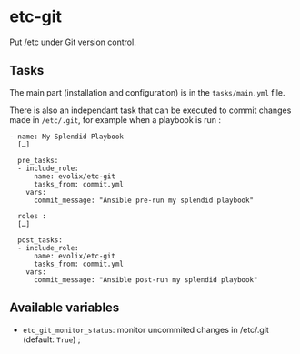 # etc-git

Put /etc under Git version control.

## Tasks

The main part (installation and configuration) is in the `tasks/main.yml` file.

There is also an independant task that can be executed to commit changes made in `/etc/.git`, for example when a playbook is run :

```
- name: My Splendid Playbook
  […]

  pre_tasks:
  - include_role:
      name: evolix/etc-git
      tasks_from: commit.yml
    vars:
      commit_message: "Ansible pre-run my splendid playbook"

  roles :
  […]

  post_tasks:
  - include_role:
      name: evolix/etc-git
      tasks_from: commit.yml
    vars:
      commit_message: "Ansible post-run my splendid playbook"
```

## Available variables

* `etc_git_monitor_status`: monitor uncommited changes in /etc/.git (default: `True`) ;
